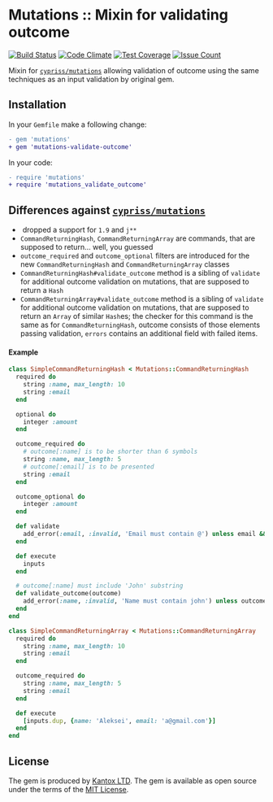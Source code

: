 # Mutations :: Mixin for validating outcome

[![Build Status](https://travis-ci.org/am-kantox/mutations-validate-outcome.png)](https://travis-ci.org/am-kantox/mutations-validate-outcome)
[![Code Climate](https://codeclimate.com/github/am-kantox/mutations-validate-outcome.png)](https://codeclimate.com/github/am-kantox/mutations-validate-outcome)
[![Test Coverage](https://codeclimate.com/github/am-kantox/mutations-validate-outcome/badges/coverage.svg)](https://codeclimate.com/github/am-kantox/mutations-validate-outcome/coverage)
[![Issue Count](https://codeclimate.com/github/am-kantox/mutations-validate-outcome/badges/issue_count.svg)](https://codeclimate.com/github/am-kantox/mutations-validate-outcome)

Mixin for [`cypriss/mutations`](https://github.com/cypriss/mutations) allowing validation of outcome
using the same techniques as an input validation by original gem.

## Installation

In your `Gemfile` make a following change:

```diff
- gem 'mutations'
+ gem 'mutations-validate-outcome'
```

In your code:

```diff
- require 'mutations'
+ require 'mutations_validate_outcome'
```

## Differences against [`cypriss/mutations`](https://github.com/cypriss/mutations)

*  dropped a support for `1.9` and `j**`
* `CommandReturningHash`, `CommandReturningArray` are commands, that are supposed to return… well, you guessed
* `outcome_required` and `outcome_optional` filters are introduced for the new `CommandReturningHash` and `CommandReturningArray` classes
* `CommandReturningHash#validate_outcome` method is a sibling of `validate` for additional outcome validation  on mutations, that are supposed to return a `Hash`
* `CommandReturningArray#validate_outcome` method is a sibling of `validate` for additional outcome validation on mutations, that are supposed to return an `Array` of similar `Hash`es; the checker for this command is the same as for `CommandReturningHash`, outcome consists of those elements passing validation, `errors` contains an additional field with failed items.

#### Example

```ruby
class SimpleCommandReturningHash < Mutations::CommandReturningHash
  required do
    string :name, max_length: 10
    string :email
  end

  optional do
    integer :amount
  end

  outcome_required do
    # outcome[:name] is to be shorter than 6 symbols
    string :name, max_length: 5
    # outcome[:email] is to be presented
    string :email
  end

  outcome_optional do
    integer :amount
  end

  def validate
    add_error(:email, :invalid, 'Email must contain @') unless email && email.include?('@')
  end

  def execute
    inputs
  end

  # outcome[:name] must include 'John' substring
  def validate_outcome(outcome)
    add_error(:name, :invalid, 'Name must contain john') unless outcome[:name].include?('John')
  end
end
```

```ruby
class SimpleCommandReturningArray < Mutations::CommandReturningArray
  required do
    string :name, max_length: 10
    string :email
  end

  outcome_required do
    string :name, max_length: 5
    string :email
  end

  def execute
    [inputs.dup, {name: 'Aleksei', email: 'a@gmail.com'}]
  end
end
```

## License

The gem is produced by [Kantox LTD](https://kantox.com).
The gem is available as open source under the terms of the [MIT License](http://opensource.org/licenses/MIT).
